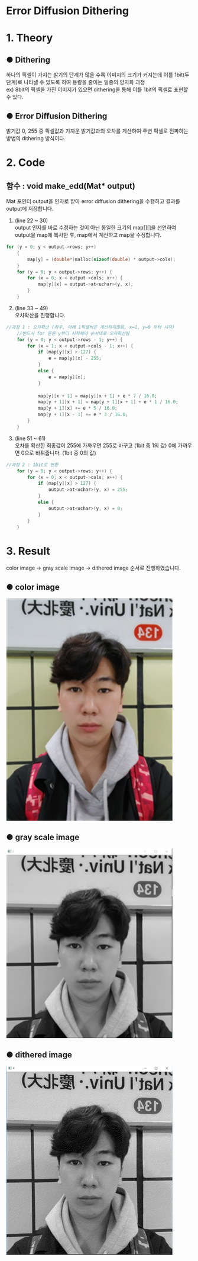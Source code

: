# Error Diffusion Dithering

# 1. Theory
## ● Dithering
하나의 픽셀이 가지는 밝기의 단계가 많을 수록 이미지의 크기가 커지는데
이를 1bit(두 단계)로 나타낼 수 있도록 하여 용량을 줄이는 일종의 양자화 과정  
ex) 8bit의 픽셀을 가진 이미지가 있으면 dithering을 통해 이를 1bit의 픽셀로 표현할 수 있다. 

## ● Error Diffusion Dithering
밝기값 0, 255 중 픽셀값과 가까운 밝기값과의 오차를 계산하여
주변 픽셀로 전파하는 방법의 dithering 방식이다. 

# 2. Code
## 함수 : void make_edd(Mat* output)
Mat 포인터 output을 인자로 받아 error diffusion dithering을 수행하고
결과를 output에 저장합니다.
1. (line 22 ~ 30)  
output 인자를 바로 수정하는 것이 아닌
동일한 크기의 map[][]을 선언하여 output을 map에 복사한 후,
map에서 계산하고 map을 수정합니다.
```c
for (y = 0; y < output->rows; y++)
	{
		map[y] = (double*)malloc(sizeof(double) * output->cols);
	}
	for (y = 0; y < output->rows; y++) {
		for (x = 0; x < output->cols; x++) {
			map[y][x] = output->at<uchar>(y, x);
		}
	}
```

2. (line 33 ~ 49)  
오차확산을 진행합니다. 
```c
//과정 1 : 오차확산 (좌우, 아래 1픽셀씩은 계산하지않음, x=1, y=0 부터 시작)
	//반드시 for 문은 y부터 시작해야 순서대로 오차확산됨
	for (y = 0; y < output->rows - 1; y++) {
		for (x = 1; x < output->cols - 1; x++) {
			if (map[y][x] > 127) {
				e = map[y][x] - 255;
			}
			else {
				e = map[y][x];
			}

			map[y][x + 1] = map[y][x + 1] + e * 7 / 16.0;
			map[y + 1][x + 1] = map[y + 1][x + 1] + e * 1 / 16.0;
			map[y + 1][x] += e * 5 / 16.0;
			map[y + 1][x - 1] += e * 3 / 16.0;
		}
	}
```
3. (line 51 ~ 61)  
오차를 확산한 최종값이 255에 가까우면 255로 바꾸고 (1bit 중 1의 값)
0에 가까우면 0으로 바꿔줍니다. (1bit 중 0의 값)
```c
//과정 2 : 1bit로 변환
	for (y = 0; y < output->rows; y++) {
		for (x = 0; x < output->cols; x++) {
			if (map[y][x] > 127) {
				output->at<uchar>(y, x) = 255;
			}
			else {
				output->at<uchar>(y, x) = 0;
			}
		}
	}
```
# 3. Result
color image -> gray scale image -> dithered image 순서로 진행하였습니다.

<h2>● color image</h2>
<img src="./image01.png" width=450px>
<h2>● gray scale image</h2>
<img src="./image02.png" width=450px>
<h2>● dithered image</h2>
<img src="./image03.png" width=450px>


